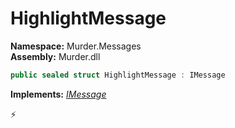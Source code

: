# HighlightMessage

**Namespace:** Murder.Messages \
**Assembly:** Murder.dll

```csharp
public sealed struct HighlightMessage : IMessage
```

**Implements:** _[IMessage](../../Bang/Components/IMessage.html)_



⚡